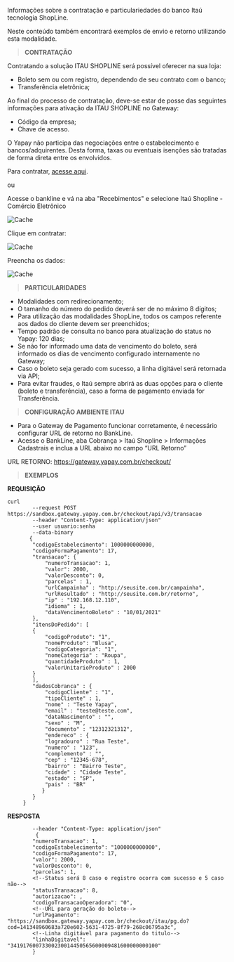 Informações sobre a contratação e particulariedades do banco Itaú tecnologia ShopLine.

Neste conteúdo também encontrará exemplos de envio e retorno utilizando esta modalidade.

> **CONTRATAÇÃO**

Contratando a solução ITAU SHOPLINE será possível oferecer na sua loja:

* Boleto sem ou com registro, dependendo de seu contrato com o banco;
* Transferência eletrônica;


Ao final do processo de contratação, deve-se estar de posse das seguintes informações para ativação da ITAU SHOPLINE no Gateway:

* Código da empresa;
* Chave de acesso.

O Yapay não participa das negociações entre o estabelecimento e bancos/adquirentes. Desta forma, taxas ou eventuais isenções são tratadas de forma direta entre os envolvidos.

Para contratar, [acesse aqui](https://www.itau.com.br/empresas/recebimentos/shopline/).

ou 

Acesse o bankline e vá na aba "Recebimentos" e selecione Itaú Shopline - Comércio Eletrônico

![Cache](/images/shopline.png "Cache")

Clique em contratar:

![Cache](/images/shopline2.png "Cache")

Preencha os dados:

![Cache](/images/shopline3.png "Cache")

> **PARTICULARIDADES**

* Modalidades com redirecionamento;
* O tamanho do número do pedido deverá ser de no máximo 8 dígitos;
* Para utilização das modalidades ShopLine, todos os campos referente aos dados do cliente devem ser preenchidos;
* Tempo padrão de consulta no banco para atualização do status no Yapay: 120 dias;
* Se não for informado uma data de vencimento do boleto, será informado os dias de vencimento configurado internamente no Gateway;
* Caso o boleto seja gerado com sucesso, a linha digitável será retornada via API;
* Para evitar fraudes, o Itaú sempre abrirá as duas opções para o cliente (boleto e transferência), caso a forma de pagamento enviada for Transferência.

> **CONFIGURAÇÃO AMBIENTE ITAU**

* Para o Gateway de Pagamento funcionar corretamente, é necessário configurar URL de retorno no BankLine.
* Acesse o BankLine, aba Cobrança > Itaú Shopline > Informações Cadastrais e inclua a URL abaixo no campo “URL Retorno”

<span class="url">URL RETORNO:</span> https://gateway.yapay.com.br/checkout/

> **EXEMPLOS**

**REQUISIÇÃO**

```curl
curl
        --request POST https://sandbox.gateway.yapay.com.br/checkout/api/v3/transacao
        --header "Content-Type: application/json"
        --user usuario:senha
        --data-binary
       {
        "codigoEstabelecimento": 1000000000000,
        "codigoFormaPagamento": 17,
        "transacao": {
            "numeroTransacao": 1,
            "valor": 2000,
            "valorDesconto": 0,
            "parcelas" : 1,
            "urlCampainha" : "http://seusite.com.br/campainha",
            "urlResultado" : "http://seusite.com.br/retorno",
            "ip" : "192.168.12.110",
            "idioma" : 1,
            "dataVencimentoBoleto" : "10/01/2021"
        },
        "itensDoPedido": [
        {
            "codigoProduto": "1",
            "nomeProduto": "Blusa",
            "codigoCategoria": "1",
            "nomeCategoria" : "Roupa",
            "quantidadeProduto" : 1,
            "valorUnitarioProduto" : 2000
        }
        ],
        "dadosCobranca" : {
            "codigoCliente" : "1",
            "tipoCliente" : 1,
            "nome" : "Teste Yapay",
            "email" : "teste@teste.com",
            "dataNascimento" : "",
            "sexo" : "M",
            "documento" : "12312321312",
            "endereco" : {
            "logradouro" : "Rua Teste",
            "numero" : "123",
            "complemento" : "",
            "cep" : "12345-678",
            "bairro" : "Bairro Teste",
            "cidade" : "Cidade Teste",
            "estado" : "SP",
            "pais" : "BR"
           }
        }
     }
```

**RESPOSTA**

```curl
        --header "Content-Type: application/json"
         {
        "numeroTransacao": 1,
        "codigoEstabelecimento": "1000000000000",
        "codigoFormaPagamento": 17,
        "valor": 2000,
        "valorDesconto": 0,
        "parcelas": 1,
        <!--Status será 8 caso o registro ocorra com sucesso e 5 caso não-->
        "statusTransacao": 8,
        "autorizacao": ,
        "codigoTransacaoOperadora": "0",
        <!--URL para geração do boleto-->
        "urlPagamento": "https://sandbox.gateway.yapay.com.br/checkout/itau/pg.do?cod=141348960683a720e602-5631-4725-8f79-268c06795a3c",
        <!--Linha digitável para pagamento do titulo-->
        "linhaDigitavel": "34191760073300230014450565600009481600000000100"
        }
```
